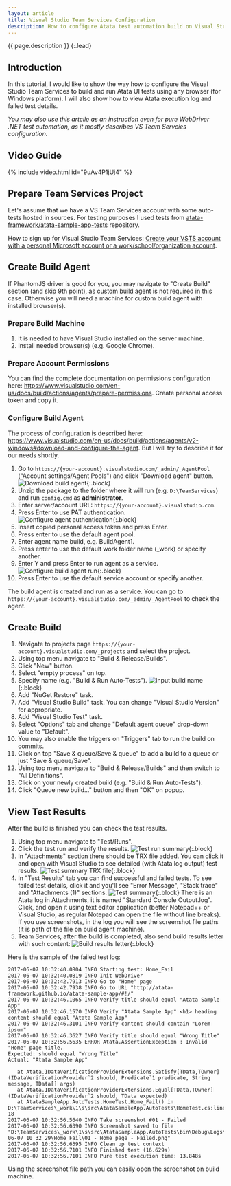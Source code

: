 ```yaml
---
layout: article
title: Visual Studio Team Services Configuration
description: How to configure Atata test automation build on Visual Studio Team Services using any browser.
---
```


{{ page.description }}
{:.lead}

## Introduction

In this tutorial, I would like to show the way how to configure the Visual Studio Team Services to build and run Atata UI tests using any browser (for Windows platform).
I will also show how to view Atata execution log and failed test details.

*You may also use this artcile as an instruction even for pure WebDriver .NET test automation, as it mostly describes VS Team Servcies configuration.*

## Video Guide

{% include video.html id="9uAv4P1jUj4" %}

## Prepare Team Services Project

Let's assume that we have a VS Team Services account with some auto-tests hosted in sources.
For testing purposes I used tests from [atata-framework/atata-sample-app-tests](https://github.com/atata-framework/atata-sample-app-tests) repository.

How to sign up for Visual Studio Team Services: [Create your VSTS account with a personal Microsoft account or a work/school/organization account](https://docs.microsoft.com/en-us/vsts/accounts/create-account-msa-or-work-student).

## Create Build Agent

If PhantomJS driver is good for you, you may navigate to "Create Build" section (and skip 9th point), as custom build agent is not required in this case.
Otherwise you will need a machine for custom build agent with installed browser(s).

### Prepare Build Machine

1. It is needed to have Visual Studio installed on the server machine.
1. Install needed browser(s) (e.g. Google Chrome).

### Prepare Account Permissions

You can find the complete documentation on permissions configuration here:
<https://www.visualstudio.com/en-us/docs/build/actions/agents/prepare-permissions>.
Create personal access token and copy it.

### Configure Build Agent

The process of configuration is described here:
<https://www.visualstudio.com/en-us/docs/build/actions/agents/v2-windows#download-and-configure-the-agent>.
But I will try to describe it for our needs shortly.

1. Go to `https://{your-account}.visualstudio.com/_admin/_AgentPool` ("Account settings/Agent Pools") and click "Download agent" button.
   ![Download build agent](agent-pools-download.png){:.block}
1. Unzip the package to the folder where it will run (e.g. `D:\TeamServices`) and run `config.cmd` as **administrator**.
1. Enter server/account URL: `https://{your-account}.visualstudio.com`.
1. Press Enter to use PAT authentication.<br>
   ![Configure agent authentication](agent-configure-authentication.png){:.block}
1. Insert copied personal access token and press Enter.
1. Press enter to use the default agent pool.
1. Enter agent name build, e.g. BuildAgent1.
1. Press enter to use the default work folder name (_work) or specify another.
1. Enter Y and press Enter to run agent as a service.
   ![Configure build agent run](agent-configure-run.png){:.block}
1. Press Enter to use the default service account or specify another.

The build agent is created and run as a service.
You can go to `https://{your-account}.visualstudio.com/_admin/_AgentPool` to check the agent.

## Create Build

1. Navigate to projects page `https://{your-account}.visualstudio.com/_projects` and select the project.
1. Using top menu navigate to "Build & Release/Builds".
1. Click "New" button.
1. Select "empty process" on top.
1. Specify name (e.g. "Build & Run Auto-Tests").
   ![Input build name](build-input-name.png){:.block}
1. Add "NuGet Restore" task.
1. Add "Visual Studio Build" task. You can change "Visual Studio Version" for appropriate.
1. Add "Visual Studio Test" task.
1. Select "Options" tab and change "Default agent queue" drop-down value to "Default".
1. You may also enable the triggers on "Triggers" tab to run the build on commits.
1. Click on top "Save & queue/Save & queue" to add a build to a queue or just "Save & queue/Save".
1. Using top menu navigate to "Build & Release/Builds" and then switch to "All Definitions".
1. Click on your newly created build (e.g. "Build & Run Auto-Tests").
1. Click "Queue new build..." button and then "OK" on popup.

## View Test Results

After the build is finished you can check the test results.

1. Using top menu navigate to "Test/Runs".
1. Click the test run and verify the results.
   ![Test run summary](test-run-summary.png){:.block}
1. In "Attachments" section there should be TRX file added.
   You can click it and open with Visual Studio to see detailed (with Atata log output) test results.
   ![Test summary TRX file](test-trx-file.png){:.block}
1. In "Test Results" tab you can find successful and failed tests.
   To see failed test details, click it and you'll see "Error Message", "Stack trace" and "Attachments (1)" sections.
   ![Test summary](test-summary.png){:.block}
   There is an Atata log in Attachments, it is named "Standard Console Output.log".
   Click, and open it using text editor application (better Notepad++ or Visual Studio, as regular Notepad can open the file without line breaks).
   If you use screenshots, in the log you will see the screenshot file paths (it is path of the file on build agent machine).
1. Team Services, after the build is completed, also send build results letter with such content:
   ![Build results letter](build-results-letter.png){:.block}

Here is the sample of the failed test log:

```
2017-06-07 10:32:40.0804 INFO Starting test: Home_Fail
2017-06-07 10:32:40.0819 INFO Init WebDriver
2017-06-07 10:32:42.7913 INFO Go to "Home" page
2017-06-07 10:32:42.7938 INFO Go to URL "http://atata-framework.github.io/atata-sample-app/#!/"
2017-06-07 10:32:46.1065 INFO Verify title should equal "Atata Sample App"
2017-06-07 10:32:46.1570 INFO Verify "Atata Sample App" <h1> heading content should equal "Atata Sample App"
2017-06-07 10:32:46.3101 INFO Verify content should contain "Lorem ipsum"
2017-06-07 10:32:46.3627 INFO Verify title should equal "Wrong Title"
2017-06-07 10:32:56.5635 ERROR Atata.AssertionException : Invalid "Home" page title.
Expected: should equal "Wrong Title"
Actual: "Atata Sample App"

   at Atata.IDataVerificationProviderExtensions.Satisfy[TData,TOwner](IDataVerificationProvider`2 should, Predicate`1 predicate, String message, TData[] args)
   at Atata.IDataVerificationProviderExtensions.Equal[TData,TOwner](IDataVerificationProvider`2 should, TData expected)
   at AtataSampleApp.AutoTests.HomeTest.Home_Fail() in D:\TeamServices\_work\1\s\src\AtataSampleApp.AutoTests\HomeTest.cs:line 18
2017-06-07 10:32:56.5640 INFO Take screenshot #01 - Failed
2017-06-07 10:32:56.6390 INFO Screenshot saved to file "D:\TeamServices\_work\1\s\src\AtataSampleApp.AutoTests\bin\Debug\Logs\2017-06-07 10_32_29\Home_Fail\01 - Home page - Failed.png"
2017-06-07 10:32:56.6395 INFO Clean up test context
2017-06-07 10:32:56.7101 INFO Finished test (16.629s)
2017-06-07 10:32:56.7101 INFO Pure test execution time: 13.848s
```

Using the screenshot file path you can easily open the screenshot on build machine.